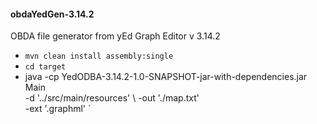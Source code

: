 <h4>obdaYedGen-3.14.2</h5>

 OBDA file generator from yEd Graph Editor v 3.14.2

 - ``` mvn clean install assembly:single ```
 - ``` cd target ```
 - java -cp YedODBA-3.14.2-1.0-SNAPSHOT-jar-with-dependencies.jar Main  \
   -d '../src/main/resources'                                           \ 
   -out './map.txt'                                                     \
   -ext '.graphml' `
